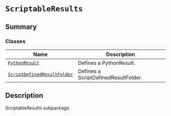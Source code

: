 

# `ScriptableResults`

<a id="summary"></a>

## Summary

### Classes

| Name | Description |
|-----------------------------------------------------------------------------------------------------------------------------------------------------------------------------|--------------------------------------|
| [`PythonResult`](PythonResult.md#ansys.mechanical.stubs.v242.Ansys.ACT.Automation.Mechanical.Results.ScriptableResults.PythonResult)                                        | Defines a PythonResult.              |
| [`ScriptDefinedResultFolder`](ScriptDefinedResultFolder.md#ansys.mechanical.stubs.v242.Ansys.ACT.Automation.Mechanical.Results.ScriptableResults.ScriptDefinedResultFolder) | Defines a ScriptDefinedResultFolder. |

<a id="description"></a>

## Description

ScriptableResults subpackage.

<!-- !! processed by numpydoc !! -->

